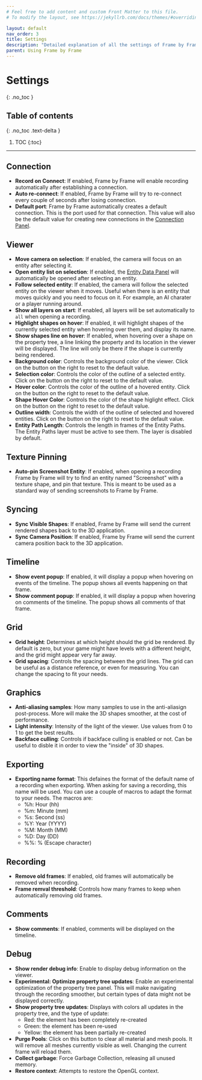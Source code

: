 ```yaml
---
# Feel free to add content and custom Front Matter to this file.
# To modify the layout, see https://jekyllrb.com/docs/themes/#overriding-theme-defaults

layout: default
nav_order: 3
title: Settings
description: "Detailed explanation of all the settings of Frame by Frame"
parent: Using Frame by Frame
---
```


# Settings
{: .no_toc }

## Table of contents
{: .no_toc .text-delta }

1. TOC
{:toc}

---

## Connection
 - **Record on Connect**: If enabled, Frame by Frame will enable recording automatically after establishing a connection.
 - **Auto re-connect**: If enabled, Frame by Frame will try to re-connect every couple of seconds after losing connection.
 - **Default port**: Frame by Frame automatically creates a default connection. This is the port used for that connection. This value will also be the default value for creating new connections in the [Connection Panel](/FrameByFrame/user-interface#connections).

## Viewer
 - **Move camera on selection**: If enabled, the camera will focus on an entity after selecting it.
 - **Open entity list on selection**: If enabled, the [Entity Data Panel](/FrameByFrame/user-interface#entity-data) will automatically be opened after selecting an entity.
 - **Follow selected entity**: If enabled, the camera will follow the selected entity on the viewer when it moves. Useful when there is an entity that moves quickly and you need to focus on it. For example, an AI charater or a player running around.
 - **Show all layers on start**: If enabled, all layers will be set automatically to `all` when opening a recording.
 - **Highlight shapes on hover**: If enabled, it will highlight shapes of the currently selected entity when hovering over them, and display its name.
 - **Show shapes line on hover**: If enabled, when hovering over a shape on the property tree, a line linking the property and its location in the viewer will be displayed. The line will only be there if the shape is currently being rendered.
 - **Background color**: Controls the background color of the viewer. Click on the button on the right to reset to the default value.
 - **Selection color**: Controls the color of the outline of a selected entity. Click on the button on the right to reset to the default value.
 - **Hover color**: Controls the color of the outline of a hovered entity. Click on the button on the right to reset to the default value.
 - **Shape Hover Color**: Controls the color of the shape higlight effect. Click on the button on the right to reset to the default value.
 - **Outline width**: Controls the width of the outline of selected and hovered entities. Click on the button on the right to reset to the default value.
 - **Entity Path Length**: Controls the length in frames of the Entity Paths. The Entity Paths layer must be active to see them. The layer is disabled by default.

 ## Texture Pinning
 - **Auto-pin Screenshot Entity**: If enabled, when opening a recording Frame by Frame will try to find an entity named "Screenshot" with a texture shape, and pin that texture. This is meant to be used as a standard way of sending screenshots to Frame by Frame.

## Syncing
 - **Sync Visible Shapes**: If enabled, Frame by Frame will send the current rendered shapes back to the 3D application.
 - **Sync Camera Position**: If enabled, Frame by Frame will send the current camera position back to the 3D application.

## Timeline
 - **Show event popup**: If enabled, it will display a popup when hovering on events of the timeline. The popup shows all events happening on that frame.
 - **Show comment popup**: If enabled, it will display a popup when hovering on comments of the timeline. The popup shows all comments of that frame.

## Grid
 - **Grid height**: Determines at which height should the grid be rendered. By default is zero, but your game might have levels with a different height, and the grid might appear very far away.
 - **Grid spacing**: Controls the spacing between the grid lines. The grid can be useful as a distance reference, or even for measuring. You can change the spacing to fit your needs.

## Graphics
 - **Anti-aliasing samples**: How many samples to use in the anti-aliasign post-process. More will make the 3D shapes smoother, at the cost of performance.
 - **Light intensity**: Intensity of the light of the viewer. Use values from 0 to 1 to get the best results.
 - **Backface culling**: Controls if backface culling is enabled or not. Can be useful to disble it in order to view the "inside" of 3D shapes.

## Exporting
 - **Exporting name format**: This defaines the format of the default name of a recording when exporting. When asking for saving a recording, this name will be used. You can use a couple of macros to adapt the format to your needs. The macros are:
    - %h: Hour (hh)
    - %m: Minute (mm)
    - %s: Second (ss)
    - %Y: Year (YYYY)
    - %M: Month (MM)
    - %D: Day (DD)
    - %%: % (Escape character)

## Recording
 - **Remove old frames**: If enabled, old frames will automatically be removed when recording.
 - **Frame remval threshold**: Controls how many frames to keep when automatically removing old frames.

## Comments
 - **Show comments**: If enabled, comments will be displayed on the timeline.

## Debug
 - **Show render debug info**: Enable to display debug information on the viewer.
 - **Experimental: Optimize property tree updates**: Enable an experimental optimization of the property tree panel. This will make navigating through the recording smoother, but certain types of data might not be displayed correctly.
 - **Show property tree updates**: Displays with colors all updates in the property tree, and the type of update:
    - Red: the element has been completely re-created
    - Green: the element has been re-used
    - Yellow: the element has been partially re-created
 - **Purge Pools**: Click on this button to clear all material and mesh pools. It will remove all meshes currently visible as well. Changing the current frame will reload them.
 - **Collect garbage**: Force Garbage Collection, releasing all unused memory.
 - **Restore context**: Attempts to restore the OpenGL context.